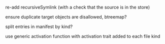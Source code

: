 re-add recursiveSymlink (with a check that the source is in the store)

ensure duplicate target objects are disallowed, btreemap?

split entries in manifest by kind?

use generic activation function with activation trait added to each file kind

